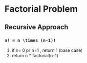 # Factorial Problem

## Recursive Approach

### `n! = n \times (n-1)!`
1. if n= 0 pr n=1 , return 1 (base case)
2. return n * factorial(n-1)

